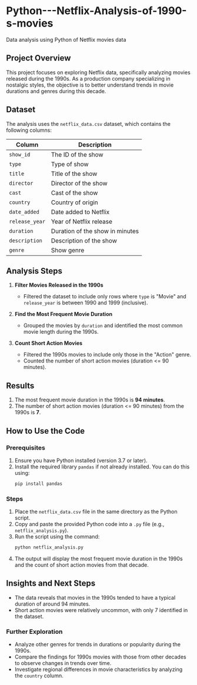 # Python---Netflix-Analysis-of-1990-s-movies
Data analysis using Python of Netflix movies data

## Project Overview

This project focuses on exploring Netflix data, specifically analyzing movies released during the 1990s. As a production company specializing in nostalgic styles, the objective is to better understand trends in movie durations and genres during this decade.

## Dataset

The analysis uses the `netflix_data.csv` dataset, which contains the following columns:

| Column         | Description                           |
|----------------|---------------------------------------|
| `show_id`      | The ID of the show                   |
| `type`         | Type of show                         |
| `title`        | Title of the show                    |
| `director`     | Director of the show                 |
| `cast`         | Cast of the show                     |
| `country`      | Country of origin                    |
| `date_added`   | Date added to Netflix                |
| `release_year` | Year of Netflix release              |
| `duration`     | Duration of the show in minutes      |
| `description`  | Description of the show              |
| `genre`        | Show genre                           |

## Analysis Steps

1. **Filter Movies Released in the 1990s**
   - Filtered the dataset to include only rows where `type` is "Movie" and `release_year` is between 1990 and 1999 (inclusive).

2. **Find the Most Frequent Movie Duration**
   - Grouped the movies by `duration` and identified the most common movie length during the 1990s.

3. **Count Short Action Movies**
   - Filtered the 1990s movies to include only those in the "Action" genre.
   - Counted the number of short action movies (duration <= 90 minutes).

## Results

1. The most frequent movie duration in the 1990s is **94 minutes**.
2. The number of short action movies (duration <= 90 minutes) from the 1990s is **7**.

## How to Use the Code

### Prerequisites
1. Ensure you have Python installed (version 3.7 or later).
2. Install the required library `pandas` if not already installed. You can do this using:
   ```bash
   pip install pandas
   ```
### Steps
1. Place the `netflix_data.csv` file in the same directory as the Python script.
2. Copy and paste the provided Python code into a `.py` file (e.g., `netflix_analysis.py`).
3. Run the script using the command:
   ```bash
   python netflix_analysis.py
   ```
4. The output will display the most frequent movie duration in the 1990s and the count of short action movies from that decade.

## Insights and Next Steps

- The data reveals that movies in the 1990s tended to have a typical duration of around 94 minutes.
- Short action movies were relatively uncommon, with only 7 identified in the dataset.

### Further Exploration
- Analyze other genres for trends in durations or popularity during the 1990s.
- Compare the findings for 1990s movies with those from other decades to observe changes in trends over time.
- Investigate regional differences in movie characteristics by analyzing the `country` column.



